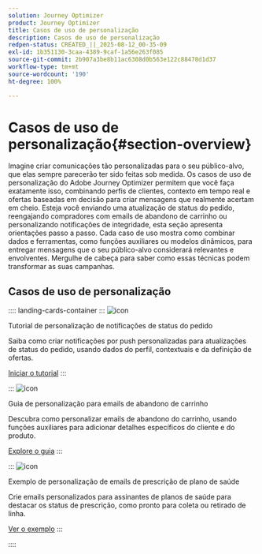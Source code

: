 ```yaml
---
solution: Journey Optimizer
product: Journey Optimizer
title: Casos de uso de personalização
description: Casos de uso de personalização
redpen-status: CREATED_||_2025-08-12_00-35-09
exl-id: 1b351130-3caa-4389-9caf-1a56e263f085
source-git-commit: 2b907a3be8b11ac6308d0b563e122c88478d1d37
workflow-type: tm+mt
source-wordcount: '190'
ht-degree: 100%

---
```


# Casos de uso de personalização{#section-overview}

Imagine criar comunicações tão personalizadas para o seu público-alvo, que elas sempre parecerão ter sido feitas sob medida. Os casos de uso de personalização do Adobe Journey Optimizer permitem que você faça exatamente isso, combinando perfis de clientes, contexto em tempo real e ofertas baseadas em decisão para criar mensagens que realmente acertam em cheio. Esteja você enviando uma atualização de status do pedido, reengajando compradores com emails de abandono de carrinho ou personalizando notificações de integridade, esta seção apresenta orientações passo a passo. Cada caso de uso mostra como combinar dados e ferramentas, como funções auxiliares ou modelos dinâmicos, para entregar mensagens que o seu público-alvo considerará relevantes e envolventes. Mergulhe de cabeça para saber como essas técnicas podem transformar as suas campanhas.

## Casos de uso de personalização

:::: landing-cards-container
:::
![icon](https://cdn.experienceleague.adobe.com/icons/circle-play.svg)

Tutorial de personalização de notificações de status do pedido

Saiba como criar notificações por push personalizadas para atualizações de status do pedido, usando dados do perfil, contextuais e da definição de ofertas.

[Iniciar o tutorial](../using/personalization/personalization-use-case.md)
:::

:::
![icon](https://cdn.experienceleague.adobe.com/icons/bullseye.svg)

Guia de personalização para emails de abandono de carrinho

Descubra como personalizar emails de abandono do carrinho, usando funções auxiliares para adicionar detalhes específicos do cliente e do produto.

[Explore o guia](../using/personalization/personalization-use-case-helper-functions.md)
:::

:::
![icon](https://cdn.experienceleague.adobe.com/icons/bullseye.svg)

Exemplo de personalização de emails de prescrição de plano de saúde

Crie emails personalizados para assinantes de planos de saúde para destacar os status de prescrição, como pronto para coleta ou retirado de linha.

[Ver o exemplo](../using/personalization/perso-uc-plan-prescriptions.md)
:::

::::
